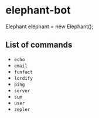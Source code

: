# elephant-bot
Elephant elephant = new Elephant();

## List of commands
- `echo`
- `email`
- `funfact`
- `lordify`
- `ping`
- `server`
- `sum`
- `user`
- `zepler`